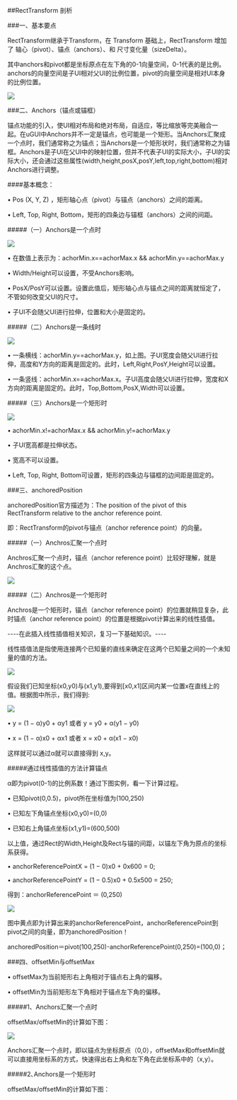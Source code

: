 ##RectTransform 剖析

###一、基本要点

RectTransform继承于Transform，在 Transform 基础上，RectTransform 增加了 轴心（pivot）、锚点（anchors）、和 尺寸变化量（sizeDelta）。


其中anchors和pivot都是坐标原点在左下角的0-1向量空间，0-1代表的是比例。anchors的向量空间是子UI相对父UI的比例位置，pivot的向量空间是相对UI本身的比例位置。


![](/assets/rect_anchors_pivot.png)


###二、Anchors（锚点或锚框）

锚点功能的引入，使UI相对布局和绝对布局，自适应，等比缩放等完美融合一起。在uGUI中Anchors并不一定是锚点，也可能是一个矩形。当Anchors汇聚成一个点时，我们通常称之为锚点；当Anchors是一个矩形状时，我们通常称之为锚框。Anchors是子UI在父UI中的映射位置，但并不代表子UI的实际大小，子UI的实际大小，还会通过这些属性(width,height,posX,posY,left,top,right,bottom)相对Anchors进行调整。


####基本概念：

• Pos (X, Y, Z) ，矩形轴心点（pivot）与锚点（anchors）之间的距离。

• Left, Top, Right, Bottom，矩形的四条边与锚框（anchors）之间的间距。


#####（一）Anchors是一个点时

![](/assets/20151031-0.png)

• 在数值上表示为：achorMin.x==achorMax.x && achorMin.y==achorMax.y

• Width/Height可以设置，不受Anchors影响。

• PosX/PosY可以设置。设置此值后，矩形轴心点与锚点之间的距离就恒定了，不管如何改变父UI的尺寸。

• 子UI不会随父UI进行拉伸，位置和大小是固定的。

#####（二）Anchors是一条线时

![](/assets/20151031-1.png)

• 一条横线：achorMin.y==achorMax.y，如上图。子UI宽度会随父UI进行拉伸，高度和Y方向的距离是固定的。此时，Left,Right,PosY,Height可以设置。


• 一条竖线：achorMin.x==achorMax.x。子UI高度会随父UI进行拉伸，宽度和X方向的距离是固定的。此时，Top,Bottom,PosX,Width可以设置。

#####（三）Anchors是一个矩形时

![](/assets/20151031-2.png)

• achorMin.x!=achorMax.x && achorMin.y!=achorMax.y

• 子UI宽高都是拉伸状态。

• 宽高不可以设置。

• Left, Top, Right, Bottom可设置，矩形的四条边与锚框的边间距是固定的。


###三、anchoredPosition

anchoredPosition官方描述为：The position of the pivot of this RectTransform relative to the anchor reference point.

即：RectTransform的pivot与锚点（anchor reference point）的向量。


#####（一）Anchros汇聚一个点时

Anchros汇聚一个点时，锚点（anchor reference point）比较好理解，就是Anchros汇聚的这个点。

![](/assets/rect_anchoredpostion.png)

#####（二）Anchros是一个矩形时

Anchros是一个矩形时，锚点（anchor reference point）的位置就稍显复杂，此时锚点（anchor reference point）的位置是根据pivot计算出来的线性插值。

----在此插入线性插值相关知识，复习一下基础知识。----

线性插值法是指使用连接两个已知量的直线来确定在这两个已知量之间的一个未知量的值的方法。

![](/assets/linear_interpolation_0.jpg)

假设我们已知坐标(x0,y0)与(x1,y1),要得到[x0,x1]区间内某一位置x在直线上的值。根据图中所示，我们得到:

![](/assets/linear_interpolation_1.png)


• y = (1 − α)y0 + αy1 或者 y = y0 + α(y1 − y0)

• x = (1 − α)x0 + αx1 或者 x = x0 + α(x1 − x0)


这样就可以通过α就可以直接得到 x,y。


#####通过线性插值的方法计算锚点

α即为pivot(0-1)的比例系数！通过下图实例，看一下计算过程。

• 已知pivot(0,0.5)，pivot所在坐标值为(100,250)

• 已知左下角锚点坐标(x0,y0)=(0,0)

• 已知右上角锚点坐标(x1,y1)=(600,500)

以上值，通过Rect的Width,Height及Rect与锚的间距，以锚左下角为原点的坐标系获得。


• anchorReferencePointX = (1 − 0)x0 + 0x600 = 0;

• anchorReferencePointY = (1 − 0.5)x0 + 0.5x500 = 250;

得到：anchorReferencePoint ＝ (0,250)

![](/assets/rect_anchoredpostion2.png)

图中黄点即为计算出来的anchorReferencePoint，anchorReferencePoint到pivot之间的向量，即为anchoredPosition！


anchoredPosition＝pivot(100,250)-anchorReferencePoint(0,250)=(100,0)；


###四、offsetMin与offsetMax


• offsetMax为当前矩形右上角相对于锚点右上角的偏移。

• offsetMin为当前矩形左下角相对于锚点左下角的偏移。


#####1、Anchors汇聚一个点时

offsetMax/offsetMin的计算如下图：

![](/assets/rect_offsetmax_min.png)


Anchors汇聚一个点时，即以锚点为坐标原点（0,0），offsetMax和offsetMin就可以直接用坐标系的方式，快速得出右上角和左下角在此坐标系中的（x,y）。


#####2､Anchors是一个矩形时

offsetMax/offsetMin的计算如下图：











